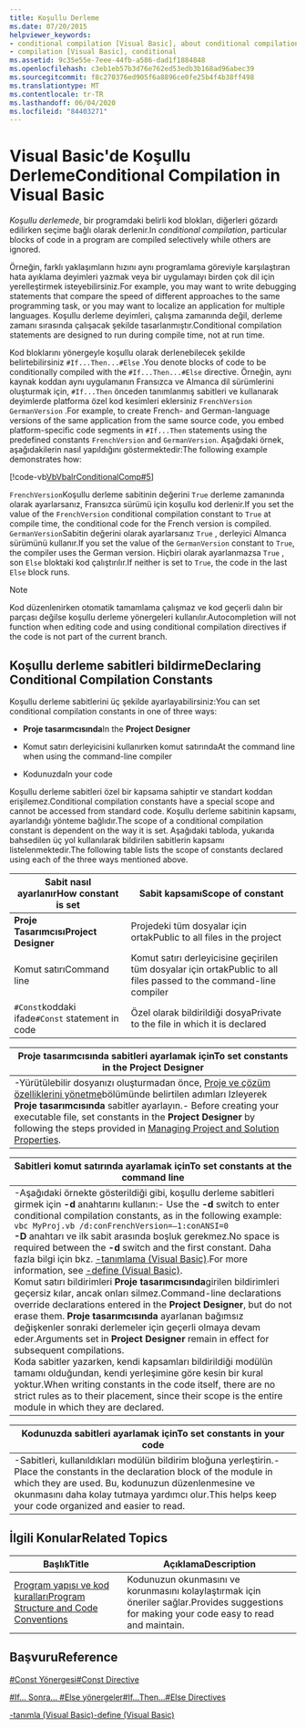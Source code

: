 ```yaml
---
title: Koşullu Derleme
ms.date: 07/20/2015
helpviewer_keywords:
- conditional compilation [Visual Basic], about conditional compilation
- compilation [Visual Basic], conditional
ms.assetid: 9c35e55e-7eee-44fb-a586-dad1f1884848
ms.openlocfilehash: c3eb1eb57b3d76e762ed53edb3b168ad96abec39
ms.sourcegitcommit: f8c270376ed905f6a8896ce0fe25b4f4b38ff498
ms.translationtype: MT
ms.contentlocale: tr-TR
ms.lasthandoff: 06/04/2020
ms.locfileid: "84403271"
---
```

# <a name="conditional-compilation-in-visual-basic"></a><span data-ttu-id="74b9e-102">Visual Basic'de Koşullu Derleme</span><span class="sxs-lookup"><span data-stu-id="74b9e-102">Conditional Compilation in Visual Basic</span></span>
<span data-ttu-id="74b9e-103">*Koşullu derlemede*, bir programdaki belirli kod blokları, diğerleri gözardı edilirken seçime bağlı olarak derlenir.</span><span class="sxs-lookup"><span data-stu-id="74b9e-103">In *conditional compilation*, particular blocks of code in a program are compiled selectively while others are ignored.</span></span>  
  
 <span data-ttu-id="74b9e-104">Örneğin, farklı yaklaşımların hızını aynı programlama göreviyle karşılaştıran hata ayıklama deyimleri yazmak veya bir uygulamayı birden çok dil için yerelleştirmek isteyebilirsiniz.</span><span class="sxs-lookup"><span data-stu-id="74b9e-104">For example, you may want to write debugging statements that compare the speed of different approaches to the same programming task, or you may want to localize an application for multiple languages.</span></span> <span data-ttu-id="74b9e-105">Koşullu derleme deyimleri, çalışma zamanında değil, derleme zamanı sırasında çalışacak şekilde tasarlanmıştır.</span><span class="sxs-lookup"><span data-stu-id="74b9e-105">Conditional compilation statements are designed to run during compile time, not at run time.</span></span>  
  
 <span data-ttu-id="74b9e-106">Kod bloklarını yönergeyle koşullu olarak derlenebilecek şekilde belirtebilirsiniz `#If...Then...#Else` .</span><span class="sxs-lookup"><span data-stu-id="74b9e-106">You denote blocks of code to be conditionally compiled with the `#If...Then...#Else` directive.</span></span> <span data-ttu-id="74b9e-107">Örneğin, aynı kaynak koddan aynı uygulamanın Fransızca ve Almanca dil sürümlerini oluşturmak için, `#If...Then` önceden tanımlanmış sabitleri ve kullanarak deyimlerde platforma özel kod kesimleri eklersiniz `FrenchVersion` `GermanVersion` .</span><span class="sxs-lookup"><span data-stu-id="74b9e-107">For example, to create French- and German-language versions of the same application from the same source code, you embed platform-specific code segments in `#If...Then` statements using the predefined constants `FrenchVersion` and `GermanVersion`.</span></span> <span data-ttu-id="74b9e-108">Aşağıdaki örnek, aşağıdakilerin nasıl yapıldığını göstermektedir:</span><span class="sxs-lookup"><span data-stu-id="74b9e-108">The following example demonstrates how:</span></span>  
  
 [!code-vb[VbVbalrConditionalComp#5](~/samples/snippets/visualbasic/VS_Snippets_VBCSharp/VbVbalrConditionalComp/VB/Class1.vb#5)]  
  
 <span data-ttu-id="74b9e-109">`FrenchVersion`Koşullu derleme sabitinin değerini `True` derleme zamanında olarak ayarlarsanız, Fransızca sürümü için koşullu kod derlenir.</span><span class="sxs-lookup"><span data-stu-id="74b9e-109">If you set the value of the `FrenchVersion` conditional compilation constant to `True` at compile time, the conditional code for the French version is compiled.</span></span> <span data-ttu-id="74b9e-110">`GermanVersion`Sabitin değerini olarak ayarlarsanız `True` , derleyici Almanca sürümünü kullanır.</span><span class="sxs-lookup"><span data-stu-id="74b9e-110">If you set the value of the `GermanVersion` constant to `True`, the compiler uses the German version.</span></span> <span data-ttu-id="74b9e-111">Hiçbiri olarak ayarlanmazsa `True` , son `Else` bloktaki kod çalıştırılır.</span><span class="sxs-lookup"><span data-stu-id="74b9e-111">If neither is set to `True`, the code in the last `Else` block runs.</span></span>  
  
> [!NOTE]
> <span data-ttu-id="74b9e-112">Kod düzenlenirken otomatik tamamlama çalışmaz ve kod geçerli dalın bir parçası değilse koşullu derleme yönergeleri kullanılır.</span><span class="sxs-lookup"><span data-stu-id="74b9e-112">Autocompletion will not function when editing code and using conditional compilation directives if the code is not part of the current branch.</span></span>  
  
## <a name="declaring-conditional-compilation-constants"></a><span data-ttu-id="74b9e-113">Koşullu derleme sabitleri bildirme</span><span class="sxs-lookup"><span data-stu-id="74b9e-113">Declaring Conditional Compilation Constants</span></span>  
 <span data-ttu-id="74b9e-114">Koşullu derleme sabitlerini üç şekilde ayarlayabilirsiniz:</span><span class="sxs-lookup"><span data-stu-id="74b9e-114">You can set conditional compilation constants in one of three ways:</span></span>  
  
- <span data-ttu-id="74b9e-115">**Proje tasarımcısında**</span><span class="sxs-lookup"><span data-stu-id="74b9e-115">In the **Project Designer**</span></span>  
  
- <span data-ttu-id="74b9e-116">Komut satırı derleyicisini kullanırken komut satırında</span><span class="sxs-lookup"><span data-stu-id="74b9e-116">At the command line when using the command-line compiler</span></span>  
  
- <span data-ttu-id="74b9e-117">Kodunuzda</span><span class="sxs-lookup"><span data-stu-id="74b9e-117">In your code</span></span>  
  
 <span data-ttu-id="74b9e-118">Koşullu derleme sabitleri özel bir kapsama sahiptir ve standart koddan erişilemez.</span><span class="sxs-lookup"><span data-stu-id="74b9e-118">Conditional compilation constants have a special scope and cannot be accessed from standard code.</span></span> <span data-ttu-id="74b9e-119">Koşullu derleme sabitinin kapsamı, ayarlandığı yönteme bağlıdır.</span><span class="sxs-lookup"><span data-stu-id="74b9e-119">The scope of a conditional compilation constant is dependent on the way it is set.</span></span> <span data-ttu-id="74b9e-120">Aşağıdaki tabloda, yukarıda bahsedilen üç yol kullanılarak bildirilen sabitlerin kapsamı listelenmektedir.</span><span class="sxs-lookup"><span data-stu-id="74b9e-120">The following table lists the scope of constants declared using each of the three ways mentioned above.</span></span>  
  
|<span data-ttu-id="74b9e-121">Sabit nasıl ayarlanır</span><span class="sxs-lookup"><span data-stu-id="74b9e-121">How constant is set</span></span>|<span data-ttu-id="74b9e-122">Sabit kapsamı</span><span class="sxs-lookup"><span data-stu-id="74b9e-122">Scope of constant</span></span>|  
|---|---|  
|<span data-ttu-id="74b9e-123">**Proje Tasarımcısı**</span><span class="sxs-lookup"><span data-stu-id="74b9e-123">**Project Designer**</span></span>|<span data-ttu-id="74b9e-124">Projedeki tüm dosyalar için ortak</span><span class="sxs-lookup"><span data-stu-id="74b9e-124">Public to all files in the project</span></span>|  
|<span data-ttu-id="74b9e-125">Komut satırı</span><span class="sxs-lookup"><span data-stu-id="74b9e-125">Command line</span></span>|<span data-ttu-id="74b9e-126">Komut satırı derleyicisine geçirilen tüm dosyalar için ortak</span><span class="sxs-lookup"><span data-stu-id="74b9e-126">Public to all files passed to the command-line compiler</span></span>|  
|<span data-ttu-id="74b9e-127">`#Const`koddaki ifade</span><span class="sxs-lookup"><span data-stu-id="74b9e-127">`#Const` statement in code</span></span>|<span data-ttu-id="74b9e-128">Özel olarak bildirildiği dosya</span><span class="sxs-lookup"><span data-stu-id="74b9e-128">Private to the file in which it is declared</span></span>|  
  
|<span data-ttu-id="74b9e-129">Proje tasarımcısında sabitleri ayarlamak için</span><span class="sxs-lookup"><span data-stu-id="74b9e-129">To set constants in the Project Designer</span></span>|  
|---|  
|<span data-ttu-id="74b9e-130">-Yürütülebilir dosyanızı oluşturmadan önce, [Proje ve çözüm özelliklerini yönetme](/visualstudio/ide/managing-project-and-solution-properties)bölümünde belirtilen adımları Izleyerek **Proje tasarımcısında** sabitler ayarlayın.</span><span class="sxs-lookup"><span data-stu-id="74b9e-130">-   Before creating your executable file, set constants in the **Project Designer** by following the steps provided in [Managing Project and Solution Properties](/visualstudio/ide/managing-project-and-solution-properties).</span></span>|  
  
|<span data-ttu-id="74b9e-131">Sabitleri komut satırında ayarlamak için</span><span class="sxs-lookup"><span data-stu-id="74b9e-131">To set constants at the command line</span></span>|  
|---|  
|<span data-ttu-id="74b9e-132">-Aşağıdaki örnekte gösterildiği gibi, koşullu derleme sabitleri girmek için **-d** anahtarını kullanın:</span><span class="sxs-lookup"><span data-stu-id="74b9e-132">-   Use the **-d** switch to enter conditional compilation constants, as in the following example:</span></span><br />     `vbc MyProj.vb /d:conFrenchVersion=–1:conANSI=0`<br />     <span data-ttu-id="74b9e-133">**-D** anahtarı ve ilk sabit arasında boşluk gerekmez.</span><span class="sxs-lookup"><span data-stu-id="74b9e-133">No space is required between the **-d** switch and the first constant.</span></span> <span data-ttu-id="74b9e-134">Daha fazla bilgi için bkz. [-tanımlama (Visual Basic)](../../reference/command-line-compiler/define.md).</span><span class="sxs-lookup"><span data-stu-id="74b9e-134">For more information, see [-define (Visual Basic)](../../reference/command-line-compiler/define.md).</span></span><br />     <span data-ttu-id="74b9e-135">Komut satırı bildirimleri **Proje tasarımcısında**girilen bildirimleri geçersiz kılar, ancak onları silmez.</span><span class="sxs-lookup"><span data-stu-id="74b9e-135">Command-line declarations override declarations entered in the **Project Designer**, but do not erase them.</span></span> <span data-ttu-id="74b9e-136">**Proje tasarımcısında** ayarlanan bağımsız değişkenler sonraki derlemeler için geçerli olmaya devam eder.</span><span class="sxs-lookup"><span data-stu-id="74b9e-136">Arguments set in **Project Designer** remain in effect for subsequent compilations.</span></span><br />     <span data-ttu-id="74b9e-137">Koda sabitler yazarken, kendi kapsamları bildirildiği modülün tamamı olduğundan, kendi yerleşimine göre kesin bir kural yoktur.</span><span class="sxs-lookup"><span data-stu-id="74b9e-137">When writing constants in the code itself, there are no strict rules as to their placement, since their scope is the entire module in which they are declared.</span></span>|  
  
|<span data-ttu-id="74b9e-138">Kodunuzda sabitleri ayarlamak için</span><span class="sxs-lookup"><span data-stu-id="74b9e-138">To set constants in your code</span></span>|  
|---|  
|<span data-ttu-id="74b9e-139">-Sabitleri, kullanıldıkları modülün bildirim bloğuna yerleştirin.</span><span class="sxs-lookup"><span data-stu-id="74b9e-139">-   Place the constants in the declaration block of the module in which they are used.</span></span> <span data-ttu-id="74b9e-140">Bu, kodunuzun düzenlenmesine ve okunmasını daha kolay tutmaya yardımcı olur.</span><span class="sxs-lookup"><span data-stu-id="74b9e-140">This helps keep your code organized and easier to read.</span></span>|  
  
## <a name="related-topics"></a><span data-ttu-id="74b9e-141">İlgili Konular</span><span class="sxs-lookup"><span data-stu-id="74b9e-141">Related Topics</span></span>  
  
|<span data-ttu-id="74b9e-142">Başlık</span><span class="sxs-lookup"><span data-stu-id="74b9e-142">Title</span></span>|<span data-ttu-id="74b9e-143">Açıklama</span><span class="sxs-lookup"><span data-stu-id="74b9e-143">Description</span></span>|  
|---|---|  
|[<span data-ttu-id="74b9e-144">Program yapısı ve kod kuralları</span><span class="sxs-lookup"><span data-stu-id="74b9e-144">Program Structure and Code Conventions</span></span>](program-structure-and-code-conventions.md)|<span data-ttu-id="74b9e-145">Kodunuzun okunmasını ve korunmasını kolaylaştırmak için öneriler sağlar.</span><span class="sxs-lookup"><span data-stu-id="74b9e-145">Provides suggestions for making your code easy to read and maintain.</span></span>|  
  
## <a name="reference"></a><span data-ttu-id="74b9e-146">Başvuru</span><span class="sxs-lookup"><span data-stu-id="74b9e-146">Reference</span></span>  
 [<span data-ttu-id="74b9e-147">#Const Yönergesi</span><span class="sxs-lookup"><span data-stu-id="74b9e-147">#Const Directive</span></span>](../../language-reference/directives/const-directive.md)  
  
 [<span data-ttu-id="74b9e-148">#If... Sonra... #Else yönergeler</span><span class="sxs-lookup"><span data-stu-id="74b9e-148">#If...Then...#Else Directives</span></span>](../../language-reference/directives/if-then-else-directives.md)  
  
 [<span data-ttu-id="74b9e-149">-tanımla (Visual Basic)</span><span class="sxs-lookup"><span data-stu-id="74b9e-149">-define (Visual Basic)</span></span>](../../reference/command-line-compiler/define.md)
